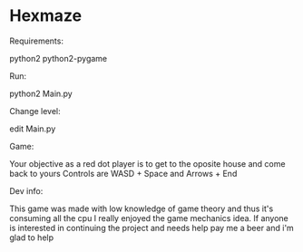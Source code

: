 Hexmaze
=======

Requirements:

python2
python2-pygame

Run:

python2 Main.py

Change level:

edit Main.py

Game:

Your objective as a red dot player is to get to the oposite house and come back to yours
Controls are WASD + Space and Arrows + End

Dev info:

This game was made with low knowledge of game theory and thus it's consuming all the cpu
I really enjoyed the game mechanics idea. If anyone is interested in continuing the project and needs help pay me a beer and i'm glad to help

